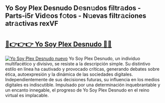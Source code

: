 ## Yo Soy Plex Desnudo D𝚎sn𝚞dos filtr𝚊dos - Parts-i5r Vid𝚎os f𝚘tos - N𝚞evas filtr𝚊ciones atr𝚊ctivas rexVF

# <h2><a href="http://mb5u2a.tromn.icu/?c=Yo+Soy+Plex+Desnudo">🔗👉👉👉 Yo Soy Plex Desnudo 🔗🔗</a></h2>

[![Yo Soy Plex Desnudo nuevo](https://i.imgur.com/pEAQMta.gif)](http://mb5u2a.tromn.icu/?c=Yo+Soy+Plex+Desnudo)
Yo Soy Plex Desnudo, un individuo multifacético y divisivo, se resiste a la descripción simple. Su distintivo estilo en línea ha cautivado y provocado críticas, generando debates sobre ética, autoexpresión y la dinámica de las sociedades digitales. Independientemente de sus decisiones futuras, su influencia en los medios digitales es indiscutible. Impulsado por una determinación inquebrantable y un encanto innegable, el progreso de Yo Soy Plex Desnudo en el reino virtual es implacable.
